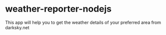 # weather-reporter-nodejs
This app will help you to get the weather details of your preferred area from darksky.net
